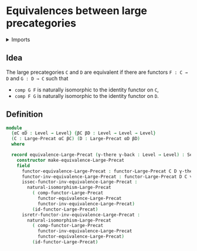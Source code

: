 # Equivalences between large precategories

<details><summary>Imports</summary>
```agda
module category-theory.equivalences-large-precategories where
open import Agda.Primitive using (Setω)
open import category-theory.functors-large-precategories
open import category-theory.large-precategories
open import category-theory.natural-isomorphisms-large-precategories
open import foundation.universe-levels
```
</details>

## Idea

The large precategories `C` and `D` are equivalent if there are functors `F : C → D` and `G : D → C` such that
- `comp G F` is naturally isomorphic to the identity functor on `C`,
- `comp F G` is naturally isomorphic to the identity functor on `D`.

## Definition

```agda
module _
  {αC αD : Level → Level} {βC βD : Level → Level → Level}
  (C : Large-Precat αC βC) (D : Large-Precat αD βD)
  where

  record equivalence-Large-Precat (γ-there γ-back : Level → Level) : Setω where
    constructor make-equivalence-Large-Precat
    field
      functor-equivalence-Large-Precat : functor-Large-Precat C D γ-there
      functor-inv-equivalence-Large-Precat : functor-Large-Precat D C γ-back
      issec-functor-inv-equivalence-Large-Precat :
        natural-isomorphism-Large-Precat
          ( comp-functor-Large-Precat
            functor-equivalence-Large-Precat
            functor-inv-equivalence-Large-Precat)
          (id-functor-Large-Precat)
      isretr-functor-inv-equivalence-Large-Precat :
        natural-isomorphism-Large-Precat
          ( comp-functor-Large-Precat
            functor-inv-equivalence-Large-Precat
            functor-equivalence-Large-Precat)
          (id-functor-Large-Precat)
```
